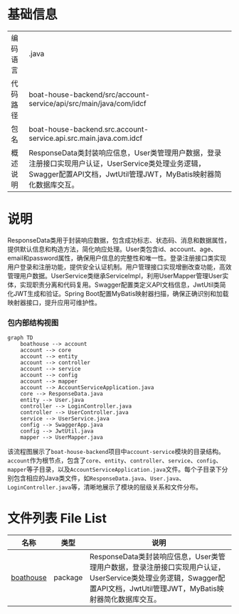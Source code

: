 # 基础信息

|      |      |
|------|------|
| 编码语言 | .java |
| 代码路径 | boat-house-backend/src/account-service/api/src/main/java/com/idcf |
| 包名 | boat-house-backend.src.account-service.api.src.main.java.com.idcf |
| 概述说明 | ResponseData类封装响应信息，User类管理用户数据，登录注册接口实现用户认证，UserService类处理业务逻辑，Swagger配置API文档，JwtUtil管理JWT，MyBatis映射器简化数据库交互。 |

# 说明

ResponseData类用于封装响应数据，包含成功标志、状态码、消息和数据属性，提供默认信息和构造方法，简化响应处理。User类包含id、account、age、email和password属性，确保用户信息的完整性和唯一性。登录注册接口类实现用户登录和注册功能，提供安全认证机制。用户管理接口实现增删改查功能，高效管理用户数据。UserService类继承ServiceImpl，利用UserMapper管理User实体，实现职责分离和代码复用。Swagger配置类定义API文档信息，JwtUtil类简化JWT生成和验证。Spring Boot配置MyBatis映射器扫描，确保正确识别和加载映射器接口，提升应用可维护性。


### 包内部结构视图

```mermaid
graph TD
    boathouse --> account
    account --> core
    account --> entity
    account --> controller
    account --> service
    account --> config
    account --> mapper
    account --> AccountServiceApplication.java
    core --> ResponseData.java
    entity --> User.java
    controller --> LoginController.java
    controller --> UserController.java
    service --> UserService.java
    config --> SwaggerApp.java
    config --> JwtUtil.java
    mapper --> UserMapper.java
```

该流程图展示了`boat-house-backend`项目中`account-service`模块的目录结构。`account`作为根节点，包含了`core`、`entity`、`controller`、`service`、`config`、`mapper`等子目录，以及`AccountServiceApplication.java`文件。每个子目录下分别包含相应的Java类文件，如`ResponseData.java`、`User.java`、`LoginController.java`等，清晰地展示了模块的层级关系和文件分布。

# 文件列表 File List

| 名称   | 类型  | 说明 |
|-------|------|-------------|
| [boathouse](boathouse/_module.md) | package | ResponseData类封装响应信息，User类管理用户数据，登录注册接口实现用户认证，UserService类处理业务逻辑，Swagger配置API文档，JwtUtil管理JWT，MyBatis映射器简化数据库交互。 |


